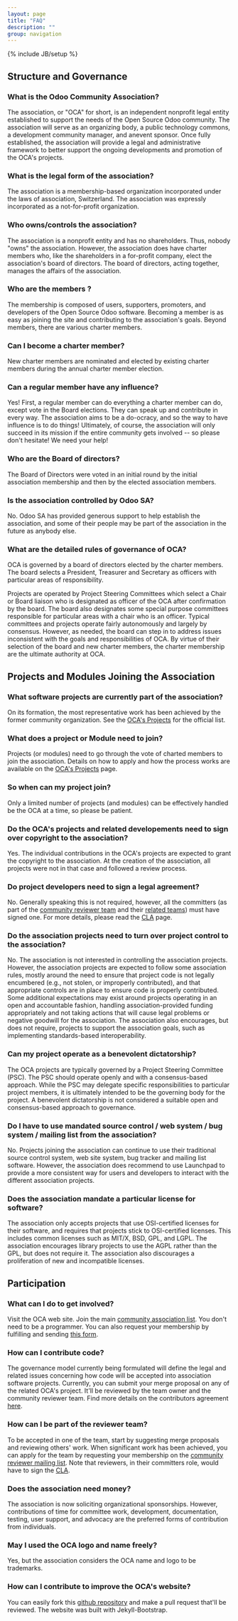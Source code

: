 ```yaml
---
layout: page
title: "FAQ"
description: ""
group: navigation
---
```


{% include JB/setup %}

## Structure and Governance

### What is the Odoo Community Association? 
The association, or "OCA" for short, is an independent nonprofit legal entity established to support the needs of the Open Source Odoo community. The association will serve as an organizing body, a public technology commons, a development community manager, and anevent sponsor. Once fully established, the association will provide a legal and administrative framework to better support the ongoing developments and promotion of the OCA's projects. 

### What is the legal form of the association?
The association is a membership-based organization incorporated under the laws of association, Switzerland. The association was expressly incorporated as a not-for-profit organization.

### Who owns/controls the association?
The association is a nonprofit entity and has no shareholders. Thus, nobody "owns" the association. However, the association does have charter members who, like the shareholders in a for-profit company, elect the association's board of directors. The board of directors, acting together, manages the affairs of the association. 

### Who are the members ?
The membership is composed of users, supporters, promoters, and developers of the Open Source Odoo software. Becoming a member is as easy as joining the site and contributing to the association's goals. Beyond members, there are various charter members. 

### Can I become a charter member?
New charter members are nominated and elected by existing charter members during the annual charter member election. 

### Can a regular member have any influence?
Yes! First, a regular member can do everything a charter member can do, except vote in the Board elections. They can speak up and contribute in every way. The association aims to be a do-ocracy, and so the way to have influence is to do things! Ultimately, of course, the association will only succeed in its mission if the entire community gets involved -- so please don't hesitate! We need your help! 

### Who are the Board of directors?
The Board of Directors were voted in an initial round by the initial association membership and then by the elected association members.

### Is the association controlled by Odoo SA?
No. Odoo SA has provided generous support to help establish the association, and some of their people may be part of the association in the future as anybody else.

### What are the detailed rules of governance of OCA?
OCA is governed by a board of directors elected by the charter members. The board selects a President, Treasurer and Secretary as officers with particular areas of responsibility. 

Projects are operated by Project Steering Committees which select a Chair or Board liaison who is designated as officer of the OCA after confirmation by the board. The board also designates some special purpose committees responsible for particular areas with a chair who is an officer. Typical committees and projects operate fairly autonomously and largely by consensus. However, as needed, the board can step in to address issues inconsistent with the goals and responsibilities of OCA. By virtue of their selection of the board and new charter members, the charter membership are the ultimate authority at OCA.

## Projects and Modules Joining the Association

### What software projects are currently part of the association?
On its formation, the most representative work has been achieved by the former community organization. See the [OCA's Projects](02_projects.html) for the official list. 

### What does a project or Module need to join?
Projects (or modules) need to go through the vote of charted members to join the association. Details on how to apply and how the process works are available on the [OCA's Projects](02_projects.html) page. 

### So when can my project join?
Only a limited number of projects (and modules) can be effectively handled be the OCA at a time, so please be patient. 

### Do the OCA's projects and related developements need to sign over copyright to the association?
Yes. The individual contributions in the OCA's projects are expected to grant the copyright to the association. At the creation of the association, all projects were not in that case and followed a review process.

### Do project developers need to sign a legal agreement?
No. Generally speaking this is not required, however, all the committers (as part of the [community reviewer team](https://launchpad.net/~openerp-community-reviewer) and their [related teams](https://launchpad.net/~openerp-community-reviewer/+participation)) must have signed one. For more details, please read the [CLA](cla/cla.html) page.

### Do the association projects need to turn over project control to the association?
No. The association is not interested in controlling the association projects. However, the association projects are expected to follow some association rules, mostly around the need to ensure that project code is not legally encumbered (e.g., not stolen, or improperly contributed), and that appropriate controls are in place to ensure code is properly contributed. Some additional expectations may exist around projects operating in an open and accountable fashion, handling association-provided funding appropriately and not taking actions that will cause legal problems or negative goodwill for the association. The association also encourages, but does not require, projects to support the association goals, such as implementing standards-based interoperability. 

### Can my project operate as a benevolent dictatorship?
The OCA projects are typically governed by a Project Steering Committee (PSC). The PSC should operate openly and with a consensus-based approach. While the PSC may delegate specific responsibilities to particular project members, it is ultimately intended to be the governing body for the project. A benevolent dictatorship is not considered a suitable open and consensus-based approach to governance. 

### Do I have to use mandated source control / web system / bug system / mailing list from the association?
No. Projects joining the association can continue to use their traditional source control system, web site system, bug tracker and mailing list software. However, the association does recommend to use Launchpad to provide a more consistent way for users and developers to interact with the different association projects. 

### Does the association mandate a particular license for software?
The association only accepts projects that use OSI-certified licenses for their software, and requires that projects stick to OSI-certified licenses. This includes common licenses such as MIT/X, BSD, GPL, and LGPL. The association encourages library projects to use the AGPL rather than the GPL, but does not require it. The association also discourages a proliferation of new and incompatible licenses. 

## Participation

### What can I do to get involved?
Visit the OCA web site. Join the main [community association list](https://launchpad.net/~openerp-community-association). You don't need to be a programmer. You can also request your membership by fulfilling and sending [this form](https://docs.google.com/forms/d/1uYhoEga_Lc-kUDobRpNP09L4lTHqya51ZlyZPlh31Eg/viewform).

### How can I contribute code?
The governance model currently being formulated will define the legal and related issues concerning how code will be accepted into association software projects. Currently, you can submit your merge proposal on any of the related OCA's project. It'll be reviewed by the team owner and the community reviewer team. Find more details on the contributors agreement [here](cla/cla.html).

### How can I be part of the reviewer team?
To be accepted in one of the team, start by suggesting merge proposals and reviewing others' work. When significant work has been achieved, you can apply for the team by requesting your membership on the [community reviewer mailing list](mailto:openerp-community-reviewer@lists.launchpad.net ). Note that reviewers, in their committers role, would have to sign the [CLA](cla/cla.html).

### Does the association need money?
The association is now soliciting organizational sponsorships. However, contributions of time for committee work, development, documentation, testing, user support, and advocacy are the preferred forms of contribution from individuals. 

### May I used the OCA logo and name freely?
Yes, but the association considers the OCA name and logo to be trademarks.

### How can I contribute to improve the OCA's website?
You can easily fork this [github repository](https://github.com/OdooCommunity/website) and make a pull request that'll be reviewed. The website was built with Jekyll-Bootstrap.


